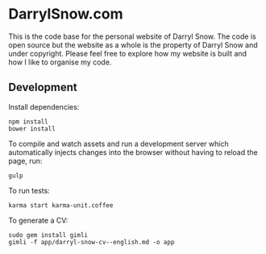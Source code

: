 # DarrylSnow.com

This is the code base for the personal website of Darryl Snow. The code is open source but the website as a whole is the property of Darryl Snow and under copyright. Please feel free to explore how my website is built and how I like to organise my code.

## Development

Install dependencies:

```
npm install
bower install
```

To compile and watch assets and run a development server which automatically injects changes into the browser without having to reload the page, run:

```
gulp
```

To run tests:

```
karma start karma-unit.coffee
```

To generate a CV:

```
sudo gem install gimli
gimli -f app/darryl-snow-cv--english.md -o app
```
